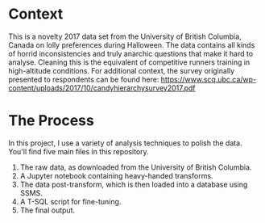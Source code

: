 # Context
This is a novelty 2017 data set from the University of British Columbia, Canada on lolly preferences during Halloween. The data contains all kinds of horrid inconsistencies and truly anarchic questions that make it hard to analyse. Cleaning this is the equivalent of competitive runners training in high-altitude conditions. For additional context, the survey originally presented to respondents can be found here: https://www.scq.ubc.ca/wp-content/uploads/2017/10/candyhierarchysurvey2017.pdf 

# The Process
In this project, I use a variety of analysis techniques to polish the data. You'll find five main files in this repository. 
1. The raw data, as downloaded from the University of British Columbia.
2. A Jupyter notebook containing heavy-handed transforms.
3. The data post-transform, which is then loaded into a database using SSMS.
4. A T-SQL script for fine-tuning.
5. The final output.
